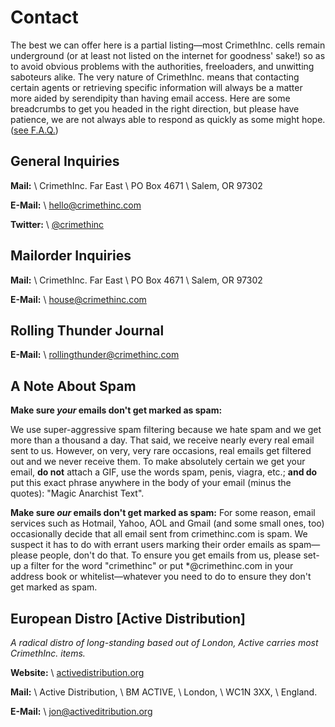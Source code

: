# Contact

The best we can offer here is a partial listing—most CrimethInc. cells remain underground (or at least not listed on the internet for goodness' sake!) so as to avoid obvious problems with the authorities, freeloaders, and unwitting saboteurs alike. The very nature of CrimethInc. means that contacting certain agents or retrieving specific information will always be a matter more aided by serendipity than having email access. Here are some breadcrumbs to get you headed in the right direction, but please have patience, we are not always able to respond as quickly as some might hope. ([see F.A.Q.](/faq))

## General Inquiries

**Mail:** \\
CrimethInc. Far East \\
PO Box 4671 \\
Salem, OR 97302

**E-Mail:** \\
[hello@crimethinc.com](mailto:hello@crimethinc.com)

**Twitter:** \\
[@crimethinc](https://twitter.com/#!/crimethinc)

## Mailorder Inquiries

**Mail:** \\
CrimethInc. Far East \\
PO Box 4671 \\
Salem, OR 97302

**E-Mail:** \\
[house@crimethinc.com](mailto:house@crimethinc.com)

## Rolling Thunder Journal

**E-Mail:** \\
[rollingthunder@crimethinc.com](mailto:rollingthunder@crimethinc.com)

## A Note About Spam

**Make sure _your_ emails don't get marked as spam:**

We use super-aggressive spam filtering because we hate spam and we get more than a thousand a day. That said, we receive nearly every real email sent to us. However, on very, very rare occasions, real emails get filtered out and we never receive them. To make absolutely certain we get your email, **do not** attach a GIF, use the words spam, penis, viagra, etc.; **and do** put this exact phrase anywhere in the body of your email (minus the quotes): "Magic Anarchist Text".

**Make sure _our_ emails don't get marked as spam:**
For some reason, email services such as Hotmail, Yahoo, AOL and Gmail (and some small ones, too) occasionally decide that all email sent from crimethinc.com is spam. We suspect it has to do with errant users marking their order emails as spam—please people, don't do that. To ensure you get emails from us, please set-up a filter for the word "crimethinc" or put *@crimethinc.com in your address book or whitelist—whatever you need to do to ensure they don't get marked as spam.

## European Distro [Active Distribution]

_A radical distro of long-standing based out of London, Active carries most CrimethInc. items._

**Website:** \\
[activedistribution.org](https://activedistribution.org)

**Mail:** \\
Active Distribution, \\
BM ACTIVE, \\
London, \\
WC1N 3XX, \\
England.

**E-Mail:** \\
[jon@activeditribution.org](mailto:jon@activeditribution.org)
